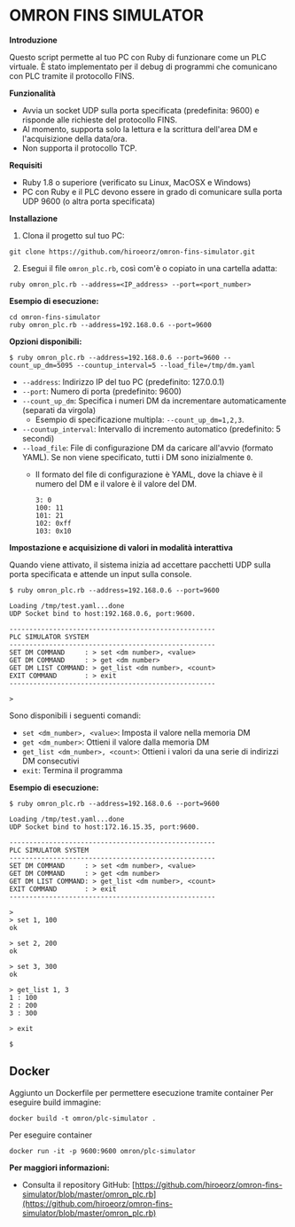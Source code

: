 # OMRON FINS SIMULATOR
**Introduzione**

Questo script permette al tuo PC con Ruby di funzionare come un PLC virtuale. È stato implementato per il debug di programmi che comunicano con PLC tramite il protocollo FINS.

**Funzionalità**

- Avvia un socket UDP sulla porta specificata (predefinita: 9600) e risponde alle richieste del protocollo FINS.
- Al momento, supporta solo la lettura e la scrittura dell'area DM e l'acquisizione della data/ora.
- Non supporta il protocollo TCP.

**Requisiti**

- Ruby 1.8 o superiore (verificato su Linux, MacOSX e Windows)
- PC con Ruby e il PLC devono essere in grado di comunicare sulla porta UDP 9600 (o altra porta specificata)

**Installazione**

1. Clona il progetto sul tuo PC:

```
git clone https://github.com/hiroeorz/omron-fins-simulator.git
```

2. Esegui il file `omron_plc.rb`, così com'è o copiato in una cartella adatta:

```
ruby omron_plc.rb --address=<IP_address> --port=<port_number>
```

**Esempio di esecuzione:**

```
cd omron-fins-simulator
ruby omron_plc.rb --address=192.168.0.6 --port=9600
```

**Opzioni disponibili:**
```
$ ruby omron_plc.rb --address=192.168.0.6 --port=9600 --count_up_dm=5095 --countup_interval=5 --load_file=/tmp/dm.yaml
```
- `--address`: Indirizzo IP del tuo PC (predefinito: 127.0.0.1)
- `--port`: Numero di porta (predefinito: 9600)
- `--count_up_dm`: Specifica i numeri DM da incrementare automaticamente (separati da virgola)
    * Esempio di specificazione multipla: `--count_up_dm=1,2,3`.
- `--countup_interval`: Intervallo di incremento automatico (predefinito: 5 secondi)
- `--load_file`: File di configurazione DM da caricare all'avvio (formato YAML). Se non viene specificato, tutti i DM sono inizialmente `0`.
    * Il formato del file di configurazione è YAML, dove la chiave è il numero del DM e il valore è il valore del DM.

        ``` 
        3: 0
        100: 11
        101: 21
        102: 0xff
        103: 0x10
        ```

**Impostazione e acquisizione di valori in modalità interattiva**

Quando viene attivato, il sistema inizia ad accettare pacchetti UDP sulla porta specificata e attende un input sulla console.

```
$ ruby omron_plc.rb --address=192.168.0.6 --port=9600

Loading /tmp/test.yaml...done
UDP Socket bind to host:192.168.0.6, port:9600.

----------------------------------------------------
PLC SIMULATOR SYSTEM
----------------------------------------------------
SET DM COMMAND     : > set <dm number>, <value>
GET DM COMMAND     : > get <dm number>
GET DM LIST COMMAND: > get_list <dm number>, <count>
EXIT COMMAND       : > exit
----------------------------------------------------

> 
```

Sono disponibili i seguenti comandi:

- `set <dm_number>, <value>`: Imposta il valore nella memoria DM
- `get <dm_number>`: Ottieni il valore dalla memoria DM
- `get_list <dm_number>, <count>`: Ottieni i valori da una serie di indirizzi DM consecutivi
- `exit`: Termina il programma

**Esempio di esecuzione:**

```
$ ruby omron_plc.rb --address=192.168.0.6 --port=9600

Loading /tmp/test.yaml...done
UDP Socket bind to host:172.16.15.35, port:9600.

----------------------------------------------------
PLC SIMULATOR SYSTEM
----------------------------------------------------
SET DM COMMAND     : > set <dm number>, <value>
GET DM COMMAND     : > get <dm number>
GET DM LIST COMMAND: > get_list <dm number>, <count>
EXIT COMMAND       : > exit
----------------------------------------------------

> 
> set 1, 100
ok

> set 2, 200
ok

> set 3, 300
ok

> get_list 1, 3
1 : 100
2 : 200
3 : 300

> exit

$
```

## Docker

Aggiunto un Dockerfile per permettere esecuzione tramite container
Per eseguire build immagine:
```
docker build -t omron/plc-simulator .
```

Per eseguire container

```
docker run -it -p 9600:9600 omron/plc-simulator
```


**Per maggiori informazioni:**

- Consulta il repository GitHub: [https://github.com/hiroeorz/omron-fins-simulator/blob/master/omron_plc.rb](https://github.com/hiroeorz/omron-fins-simulator/blob/master/omron_plc.rb)